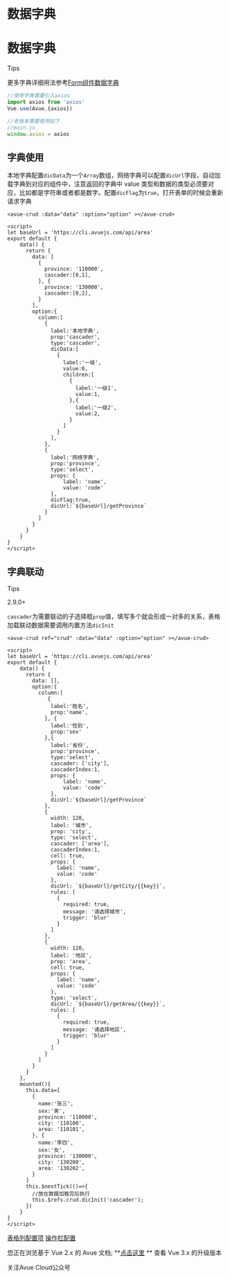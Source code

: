 数据字典
====

数据字典
====================================================================================

Tips

更多字典详细用法参考[Form组件数据字典](https://v2.avuejs.com/form/form-dic.html)

```js
//使用字典需要引入axios
import axios from 'axios'
Vue.use(Avue,{axios})

//老版本需要使用如下
//main.js
window.axios = axios
```

字典使用
------------------------------------------------------------------------------------

本地字典配置`dicData`为一个`Array`数组，网络字典可以配置`dicUrl`字段，自动加载字典到对应的组件中，注意返回的字典中 value 类型和数据的类型必须要对应，比如都是字符串或者都是数字。配置`dicFlag`为`true`，打开表单的时候会重新请求字典

```vue
<avue-crud :data="data" :option="option" ></avue-crud>

<script>
let baseUrl = 'https://cli.avuejs.com/api/area'
export default {
    data() {
      return {
        data: [
          {
            province: '110000',
            cascader:[0,1],
          }, {
            province: '130000',
            cascader:[0,2],
          }
        ],
        option:{
          column:[
            {
              label:'本地字典',
              prop:'cascader',
              type:'cascader',
              dicData:[
                {
                  label:'一级',
                  value:0,
                  children:[
                    {
                      label:'一级1',
                      value:1,
                    },{
                      label:'一级2',
                      value:2,
                    }
                  ]
                }
              ],
            },
            {
              label:'网络字典',
              prop:'province',
              type:'select',
              props: {
                  label: 'name',
                  value: 'code'
              },
              dicFlag:true,
              dicUrl:`${baseUrl}/getProvince`
            }
          ]
        }
      }
    }
}
</script>
```

字典联动
------------------------------------------------------------------------------------

Tips

2.9.0+

`cascader`为需要联动的子选择框`prop`值，填写多个就会形成一对多的关系，表格加载联动数据需要调用内置方法`dicInit`

```vue
<avue-crud ref="crud" :data="data" :option="option" ></avue-crud>

<script>
let baseUrl = 'https://cli.avuejs.com/api/area'
export default {
    data() {
      return {
        data: [],
        option:{
          column:[
             {
              label:'姓名',
              prop:'name',
            }, {
              label:'性别',
              prop:'sex'
            },{
              label:'省份',
              prop:'province',
              type:'select',
              cascader: ['city'],
              cascaderIndex:1,
              props: {
                  label: 'name',
                  value: 'code'
              },
              dicUrl:`${baseUrl}/getProvince`
            },
            {
              width: 120,
              label: '城市',
              prop: 'city',
              type: 'select',
              cascader: ['area'],
              cascaderIndex:1,
              cell: true,
              props: {
                label: 'name',
                value: 'code'
              },
              dicUrl: `${baseUrl}/getCity/{{key}}`,
              rules: [
                {
                  required: true,
                  message: '请选择城市',
                  trigger: 'blur'
                }
              ]
            },
            {
              width: 120,
              label: '地区',
              prop: 'area',
              cell: true,
              props: {
                label: 'name',
                value: 'code'
              },
              type: 'select',
              dicUrl: `${baseUrl}/getArea/{{key}}`,
              rules: [
                {
                  required: true,
                  message: '请选择地区',
                  trigger: 'blur'
                }
              ]
            }
          ]
        }
      }
    },
    mounted(){
      this.data=[
        {
          name:'张三',
          sex:'男',
          province: '110000',
          city: '110100',
          area: '110101',
        }, {
          name:'李四',
          sex:'女',
          province: '130000',
          city: '130200',
          area: '130202',
        }
      ]
      this.$nextTick(()=>{
        //放在数据加载完后执行
        this.$refs.crud.dicInit('cascader');
      })
    }
}
</script>
```

[表格列配置项](https://v2.avuejs.com/crud/crud-column/) [操作栏配置](https://v2.avuejs.com/crud/crud-menu/)

您正在浏览基于 Vue 2.x 的 Avue 文档; **[点击这里](https://avuejs.com/)
** 查看 Vue 3.x 的升级版本

关注Avue Cloud公众号